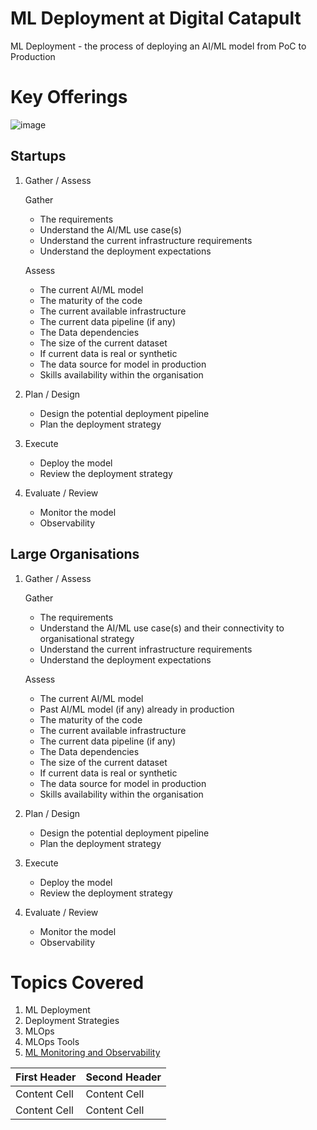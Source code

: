 # ML Deployment at Digital Catapult

ML Deployment - the process of deploying an AI/ML model from PoC to Production

# Key Offerings
![image](https://github.com/hema-dc/ML-Deployment/assets/93590728/39b27746-7cfb-41ca-9907-f5fe6789e753)


## Startups
1. Gather / Assess 

   Gather
      * The requirements
      * Understand the AI/ML use case(s)
      * Understand the current infrastructure requirements
      * Understand the deployment expectations
   
   Assess
      * The current AI/ML model
      * The maturity of the code
      * The current available infrastructure
      * The current data pipeline (if any)
      * The Data dependencies
      * The size of the current dataset
      * If current data is real or synthetic
      * The data source for model in production
      * Skills availability within the organisation
3. Plan / Design
      * Design the potential deployment pipeline
      * Plan the deployment strategy
4. Execute
      * Deploy the model
      * Review the deployment strategy
5. Evaluate / Review
      * Monitor the model
      * Observability

## Large Organisations
1. Gather / Assess 

   Gather
      * The requirements
      * Understand the AI/ML use case(s) and their connectivity to organisational strategy
      * Understand the current infrastructure requirements
      * Understand the deployment expectations
   
   Assess
      * The current AI/ML model
      * Past AI/ML model (if any) already in production
      * The maturity of the code
      * The current available infrastructure
      * The current data pipeline (if any)
      * The Data dependencies
      * The size of the current dataset
      * If current data is real or synthetic
      * The data source for model in production
      * Skills availability within the organisation
3. Plan / Design
      * Design the potential deployment pipeline
      * Plan the deployment strategy
4. Execute
      * Deploy the model
      * Review the deployment strategy
5. Evaluate / Review
      * Monitor the model
      * Observability

# Topics Covered
1. ML Deployment
2. Deployment Strategies
3. MLOps 
4. MLOps Tools
5. [ML Monitoring and Observability](https://github.com/hema-dc/ML-Deployment/blob/main/Offerings/Observability.md)


| First Header  | Second Header |
| ------------- | ------------- |
| Content Cell  | Content Cell  |
| Content Cell  | Content Cell  |
